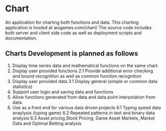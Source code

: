 # Chart
An application for charting both functions and data.
This charting application is hosted at aiogames.com/chart/
The source code includes both server and client side code as well as deployment scripts and documentation.

## Charts Development is planned as follows

1. Display time series data and mathematical functions on the same chart.
2. Display user provided functions
  2.1 Provide additional error checking and bound recognition as well as common function recognition
3. Display user provided data
  3.1 Display general (simple or common data statistics)
4. Support user login and saving data and functions
5. Allow functions generated from data and data point interpolation from data.
6. Use as a front end for various data driven projects
  6.1 Typing speed data anaylysis (typing game)
  6.2 Repeated patterns in text and binary data analysis
  6.3 Asset pricing,Stock Pricing, Game Asset Markets, Market Data and Optimal Betting analysis
  
